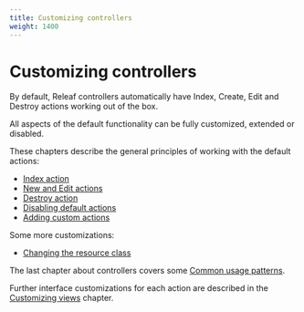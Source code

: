```yaml
---
title: Customizing controllers
weight: 1400
---
```


# Customizing controllers

By default, Releaf controllers automatically have Index, Create, Edit and Destroy actions working out of the box.

All aspects of the default functionality can be fully customized, extended or disabled.

These chapters describe the general principles of working with the default actions:

* [Index action](controllers/index.html)
* [New and Edit actions](controllers/edit.html)
* [Destroy action](controllers/destroy.html)
* [Disabling default actions](controllers/features.html)
* [Adding custom actions](controllers/custom-actions.html)

Some more customizations:

* [Changing the resource class](controllers/resource-class.html)

The last chapter about controllers covers some [Common usage patterns](controllers/resource-class.html).

Further interface customizations for each action are described in the [Customizing views](views.html) chapter.